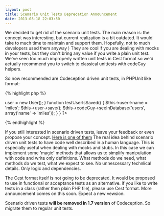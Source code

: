```yaml
---
layout: post
title: Scenario Unit Tests Deprecation Announcement
date: 2013-03-18 22:03:50
---
```


We decided to get rid of the scenario unit tests. The main reason is: the concept was interesting, but current realization is a bit outdated. 
It would take to much time to maintain and support them. Hopefully, not to much developers used them anyway ) They are cool if you are dealing with mocks in your tests, but they don't bring any value if you write a plain unit test. We've seen too much improperly written unit tests in Cest format so we'd actually recommend you to switch to classical unittests with codeGuy helpers.

So now recommended are Codeception driven unit tests, in PHPUnit like format:

{% highlight php %}
<?php
class UserTest extends \Codeception\TestCase\Test {

  function _before()
  {
    $this->user = new User();
  }


  function testUserIsSaved()
  {
    $this->user->name = 'miles';
    $this->user->save();
    $this->codeGuy->seeInDatabase('users', array('name' => 'miles'));
  }  
}
?>
{% endhighlight %}

If you still interested in scenario driven tests, leave your feedback or even propose your concept. [Here is one of them]( https://gist.github.com/DavertMik/5042537)
The real idea behind scenario driven unit tests to have code well described in a human language. This is especially useful when dealing with mocks and stubs. In this case we can implement some 'magic' methods that allows us to simplify manipulation with code and write only definitions. What methods do we need, what methods do we test, what we expect to see. No unnescessary technlical details. Only logic and dependencies.

The Cest format itself is not going to be deprecated. It would be proposed to use in functional or acceptance tests as an alternative. If you like to write tests in a class (rather then plain PHP file), please use Cest format. More announcement comes on this soon. Expect a new vewsion.

Scenario driven tests <strong>will be removed in 1.7 version</strong> of Codeception.
So migrate them to regular unit tests. 
